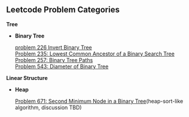 ## Leetcode Problem Categories


**Tree**

* **Binary Tree**
	
    [problem 226 Invert Binary Tree](problem226.md)  
    [Problem 235: Lowest Common Ancestor of a Binary Search Tree](problem235.md)  
    [Problem 257: Binary Tree Paths](problem257.md)  
	[Problem 543: Diameter of Binary Tree](problem543.md)

**Linear Structure**

* **Heap**
	
    [Problem 671: Second Minimum Node in a Binary Tree](problem671.md)(heap-sort-like algorithm, discussion TBD)

